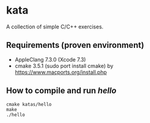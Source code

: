 # kata
A collection of simple C/C++ exercises.

## Requirements (proven environment)
* AppleClang 7.3.0 (Xcode 7.3)
* cmake 3.5.1 (sudo port install cmake) by https://www.macports.org/install.php 

## How to compile and run *hello*

    cmake katas/hello
    make
    ./hello
